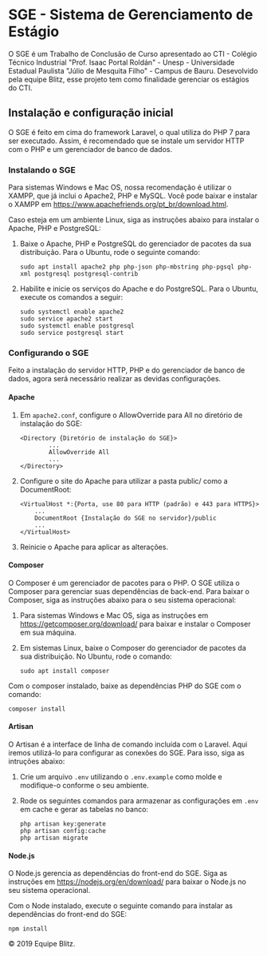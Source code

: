 ﻿# SGE - Sistema de Gerenciamento de Estágio
O SGE é um Trabalho de Conclusão de Curso apresentado ao CTI - Colégio Técnico Industrial "Prof. Isaac Portal Roldán" - Unesp - Universidade Estadual Paulista "Júlio de Mesquita Filho" - Campus de Bauru.
Desevolvido pela equipe Blitz, esse projeto tem como finalidade gerenciar os estágios do CTI.

## Instalação e configuração inicial
O SGE é feito em cima do framework Laravel, o qual utiliza do PHP 7 para ser executado.
Assim, é recomendado que se instale um servidor HTTP com o PHP e um gerenciador de banco de dados.

### Instalando o SGE
Para sistemas Windows e Mac OS, nossa recomendação é utilizar o XAMPP, que já inclui o Apache2, PHP e MySQL.
Você pode baixar e instalar o XAMPP em https://www.apachefriends.org/pt_br/download.html.

Caso esteja em um ambiente Linux, siga as instruções abaixo para instalar o Apache, PHP e PostgreSQL:

1. Baixe o Apache, PHP e PostgreSQL do gerenciador de pacotes da sua distribuição.
Para o Ubuntu, rode o seguinte comando:

    ```console
    sudo apt install apache2 php php-json php-mbstring php-pgsql php-xml postgresql postgresql-contrib
    ```

2. Habilite e inicie os serviços do Apache e do PostgreSQL. Para o Ubuntu, execute os comandos a seguir:
    ```console
    sudo systemctl enable apache2
    sudo service apache2 start
    sudo systemctl enable postgresql
    sudo service postgresql start
    ```

### Configurando o SGE
Feito a instalação do servidor HTTP, PHP e do gerenciador de banco de dados, agora será necessário realizar as devidas configurações.

#### Apache
1. Em `apache2.conf`, configure o AllowOverride para All no diretório de instalação do SGE:
        
       <Directory {Diretório de instalação do SGE}>
               ...
               AllowOverride All
               ...
       </Directory>

2. Configure o site do Apache para utilizar a pasta public/ como a DocumentRoot:
        
       <VirtualHost *:{Porta, use 80 para HTTP (padrão) e 443 para HTTPS}>
           ...
           DocumentRoot {Instalação do SGE no servidor}/public
           ...
       </VirtualHost>

3. Reinicie o Apache para aplicar as alterações.


#### Composer
O Composer é um gerenciador de pacotes para o PHP. O SGE utiliza o Composer para gerenciar suas dependências de back-end.
Para baixar o Composer, siga as instruções abaixo para o seu sistema operacional:

1. Para sistemas Windows e Mac OS, siga as instruções em https://getcomposer.org/download/ para baixar e instalar o Composer em sua máquina.

2. Em sistemas Linux, baixe o Composer do gerenciador de pacotes da sua distribuição. No Ubuntu, rode o comando:
    
    ```console
    sudo apt install composer
    ```

Com o composer instalado, baixe as dependências PHP do SGE com o comando:

```console
composer install
```


#### Artisan
O Artisan é a interface de linha de comando incluída com o Laravel. Aqui iremos utilizá-lo para configurar as conexões do SGE.
Para isso, siga as intruções abaixo: 

1. Crie um arquivo `.env` utilizando o `.env.example` como molde e modifique-o conforme o seu ambiente.

2. Rode os seguintes comandos para armazenar as configurações em `.env` em cache e gerar as tabelas no banco:
    ```console
    php artisan key:generate
    php artisan config:cache
    php artisan migrate
    ```


#### Node.js
O Node.js gerencia as dependências do front-end do SGE.
Siga as instruções em https://nodejs.org/en/download/ para baixar o Node.js no seu sistema operacional.

Com o Node instalado, execute o seguinte comando para instalar as dependências do front-end do SGE:

```console
npm install
```


© 2019 Equipe Blitz.

